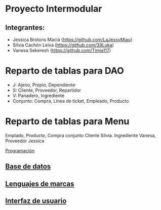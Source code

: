 # Proyecto Intermodular
## Integrantes:
* Jessica Brotons Maciá (https://github.com/LaJessyMiau)
* Silvia Cachón Leiva (https://github.com/39Luka)
* Vanesa Sekeresh (https://github.com/Timia117)

# Reparto de tablas para DAO

* J: Ajeno, Propio, Dependiente
* S: Cliente, Proveedor, Repartidor
* V: Panadero, Ingrediente
* Conjunto: Compra, Línea de ticket, Empleado, Producto
# Reparto de tablas para Menu

Emplado, Producto, Compra conjunto
Cliente Silvia. Ingrediente Vanesa, Proveedor Jessica




[Programación](https://github.com/Proyecto1k2024Grupo1/Panaderia/tree/main/MODELO%20CLASES%20JAVA/Proyecto_JAVA/src)
  
## [Base de datos](https://github.com/Proyecto1k2024Grupo1/Panaderia/blob/main/BD/Modelos/SistemaDeInform%C3%A1cion.md)
## [Lenguajes de marcas](https://github.com/Proyecto1k2024Grupo1/Panaderia/blob/main/XML%20y%20JSON/Intro.md)

## [Interfaz de usuario](https://github.com/Proyecto1k2024Grupo1/Panaderia/blob/main/Interfaz/Pantallas.png)
